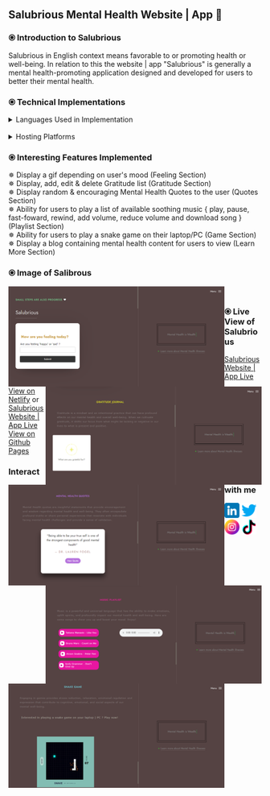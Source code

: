 ## Salubrious Mental Health Website | App 🤍

### ⦿ Introduction to Salubrious
Salubrious in English context means favorable to or promoting health or well-being. In relation to this the website | app "Salubrious" is generally a mental health-promoting application designed and developed for users to better their mental health. 


### ⦿ Technical Implementations
<details><summary>
Languages Used in Implementation
</summary> <br>
• Html 5 <br>
• Css 3 <br>
• Javascript
</details> <br>

<details><summary>
Hosting Platforms
</summary> <br>
• Github Pages <br>
• Netlify 
</details>

### ⦿ Interesting Features Implemented
✵ Display a gif depending on user's mood  (Feeling Section) <br>
✵ Display, add, edit & delete Gratitude list (Gratitude Section) <br>
✵ Display random & encouraging Mental Health Quotes to the user (Quotes Section) <br>
✵ Ability for users to play a list of available soothing music { play, pause, fast-foward, rewind, add volume, reduce volume and download song } (Playlist Section) <br>
✵ Ability for users to play a snake game on their laptop/PC (Game Section)
✵ Display a blog containing mental health content for users to view (Learn More Section)

### ⦿ Image of Salibrous <br>
<img align="left" src="readme-images\feelings-sec.png" width="430px">
<img align="right" src="readme-images\gratitude-sec.png" width="430px">
<img align="left" src="readme-images\quotes-sec.png" width="430px">
<img align="right" src="readme-images\playlist-sec.png" width="430px"> 
<img align="left" src="readme-images\game-sec.png" width="430px"> <br>

### ⦿ Live View of Salubrious <br>
[Salubrious Website | App Live View on Netlify]() or [Salubrious Website | App Live View on Github Pages]()

### Interact with me 

<a href="https://www.linkedin.com/in/mitchelle-wasike-62b99123b/"><img src="icons\linkedin.png" width= "30px"></a>
<a href="https://twitter.com/waasikee"><img src="icons\twitter.png" width= "30px"></a>
<a href="https://www.instagram.com/waasike/"><img src="icons\instagram.png" width= "30px"></a>
<a href="https://www.tiktok.com/@waasike"><img src="icons\tik-tok.png" width= "30px"></a>